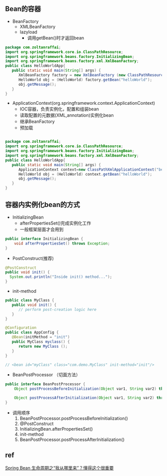 
## Bean的容器
+ BeanFactory
    + XMLBeanFactory
    + lazyload
        + 调用getBean()时才返回bean
```java
package com.zoltanraffai;  
import org.springframework.core.io.ClassPathResource;  
import org.springframework.beans.factory.InitializingBean; 
import org.springframework.beans.factory.xml.XmlBeanFactory; 
public class HelloWorldApp{ 
   public static void main(String[] args) { 
      XmlBeanFactory factory = new XmlBeanFactory (new ClassPathResource("beans.xml")); 
      HelloWorld obj = (HelloWorld) factory.getBean("helloWorld");    
      obj.getMessage();    
   }
}
```

+ ApplicationContext(org.springframework.context.ApplicationContext)
    + IOC容器，负责实例化，配置和组装bean
    + 读取配置的元数据(XML,annotation)实例化bean    
    + 继承BeanFactory
    + 预加载
```java

package com.zoltanraffai;  
import org.springframework.core.io.ClassPathResource;  
import org.springframework.beans.factory.InitializingBean; 
import org.springframework.beans.factory.xml.XmlBeanFactory; 
public class HelloWorldApp{ 
   public static void main(String[] args) { 
      ApplicationContext context=new ClassPathXmlApplicationContext("beans.xml"); 
      HelloWorld obj = (HelloWorld) context.getBean("helloWorld");    
      obj.getMessage();    
   }
}
```

## 容器内实例化bean的方式
+ InitializingBean
   + afterPropertiesSet()完成实例化工作
   + 一般框架层面才会用到
```java
public interface InitializingBean {
    void afterPropertiesSet() throws Exception;
}
```

+ PostConstruct(推荐)
```java
@PostConstruct
public void init() {
  System.out.println("Inside init() method...");
}
```


+ init-method
```java
public class MyClass {
   public void init() {
      // perform post-creation logic here
   }
}

@Configuration
public class AppConfig {
   @Bean(initMethod = "init")
   public MyClass myclass() {
      return new MyClass ();
   }
}

// <bean id="myClass" class="com.demo.MyClass" init-method="init"/>
```

+ BeanPostProcessor （切面方法）
```java
public interface BeanPostProcessor {
    Object postProcessBeforeInitialization(Object var1, String var2) throws BeansException;

    Object postProcessAfterInitialization(Object var1, String var2) throws BeansException;
}
```

+ 调用顺序
   1. BeanPostProcessor.postProcessBeforeInitialization()
   2. @PostConstruct
   3. InitializingBean.afterPropertiesSet()
   4. init-method
   5. BeanPostProcessor.postProcessAfterInitialization()

## ref

 [Spring Bean 生命周期之“我从哪里来”？懂得这个很重要](https://mp.weixin.qq.com/s/I7zgbOoCgAUnRFy4avipiQ)